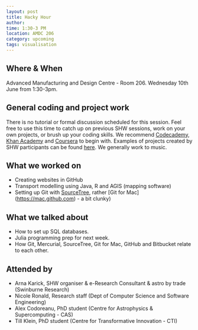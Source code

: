 ```yaml
---
layout: post
title: Hacky Hour 
author: 
time: 1:30-3 PM
location: AMDC 206
category: upcoming
tags: visualisation
---
```


## Where & When

Advanced Manufacturing and Design Centre - Room 206. Wednesday 10th June from 1:30-3pm.

## General coding and project work

There is no tutorial or formal discussion scheduled for this session. Feel free to use this time to catch up on previous SHW sessions, work on your own projects, or brush up your coding skills. We recommend [Codecademy](http://www.codecademy.com), [Khan Academy](https://www.khanacademy.org) and [Coursera](https://www.coursera.org) to begin with. Examples of projects created by SHW participants can be found [here](http://thehackerwithin.github.io/swinburne/links.html). We generally work to music.

## What we worked on

* Creating websites in GitHub
* Transport modelling using Java, R and AGIS (mapping software)
* Setting up Git with [SourceTree](https://www.sourcetreeapp.com), rather [Git for Mac] (https://mac.github.com) - a bit clunky)

## What we talked about

* How to set up SQL databases.
* Julia programming prep for next week.
* How Git, Mercurial, SourceTree, Git for Mac, GitHub and Bitbucket relate to each other.

## Attended by

* Arna Karick, SHW organiser & e-Research Consultant & astro by trade (Swinburne Research)
* Nicole Ronald, Research staff (Dept of Computer Science and Software Engineering)
* Alex Codoreanu, PhD student (Centre for Astrophysics & Supercomputing - CAS)
* Till Klein, PhD student (Centre for Transformative Innovation - CTI)

